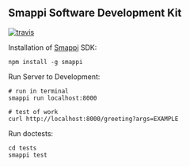 Smappi Software Development Kit
---------------------------------

[![travis](https://secure.travis-ci.org/smappi/smappi.png)](http://travis-ci.org/smappi/smappi)

Installation of [Smappi](https://smappi.org/) SDK:

    npm install -g smappi

Run Server to Development:

    # run in terminal
    smappi run localhost:8000
    
    # test of work
    curl http://localhost:8000/greeting?args=EXAMPLE

Run doctests:

    cd tests
    smappi test
